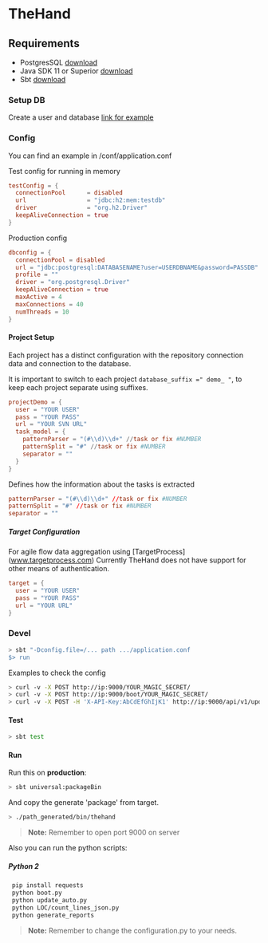 # TheHand

## Requirements
-   PostgresSQL [download](https://www.postgresql.org/download/)
-   Java SDK 11 or Superior [download](https://www.oracle.com/technetwork/java/javase/downloads/index.html)
-   Sbt [download](https://www.scala-sbt.org/download.html)

### Setup DB
Create a user and database
[link for example](https://www.postgresql.org/docs/8.0/static/sql-createuser.html)

### Config
You can find an example in /conf/application.conf

Test config for running in memory
```conf
testConfig = {
  connectionPool      = disabled
  url                 = "jdbc:h2:mem:testdb"
  driver              = "org.h2.Driver"
  keepAliveConnection = true
}
```

Production config
```conf
dbconfig = {
  connectionPool = disabled
  url = "jdbc:postgresql:DATABASENAME?user=USERDBNAME&password=PASSDB"
  profile = ""
  driver = "org.postgresql.Driver"
  keepAliveConnection = true
  maxActive = 4
  maxConnections = 40
  numThreads = 10
}
```

#### Project Setup
Each project has a distinct configuration with the repository connection data and connection to the database.

It is important to switch to each project ```database_suffix =" demo_ "```, to keep each project separate using suffixes.
```conf
projectDemo = {
  user = "YOUR USER"
  pass = "YOUR PASS"
  url = "YOUR SVN URL"
  task_model = {
    patternParser = "(#\\d)\\d+" //task or fix #NUMBER
    patternSplit = "#" //task or fix #NUMBER
    separator = ""
  }
}
```

Defines how the information about the tasks is extracted
```conf
patternParser = "(#\\d)\\d+" //task or fix #NUMBER
patternSplit = "#" //task or fix #NUMBER
separator = ""
```

##### Target Configuration
For agile flow data aggregation using [TargetProcess] (www.targetprocess.com)
Currently TheHand does not have support for other means of authentication.
```conf
target = {
  user = "YOUR USER"
  pass = "YOUR PASS"
  url = "YOUR URL"
}
```
 
### Devel
```bash
> sbt "-Dconfig.file=/... path .../application.conf
$> run
```

Examples to check the config
```bash
> curl -v -X POST http://ip:9000/YOUR_MAGIC_SECRET/
> curl -v -X POST http://ip:9000/boot/YOUR_MAGIC_SECRET/
> curl -v -X POST -H 'X-API-Key:AbCdEfGhIjK1' http://ip:9000/api/v1/update/suffix_table
```

#### Test
```bash
> sbt test
```

#### Run
Run this on __production__:
```bash
> sbt universal:packageBin
```

And copy the generate 'package' from target.
```bash
> ./path_generated/bin/thehand
```

> __Note:__ Remember to open port 9000 on server

Also you can run the python scripts:

##### Python 2
```bash
 pip install requests
 python boot.py
 python update_auto.py
 python LOC/count_lines_json.py
 python generate_reports
```
> __Note:__ Remember to change the configuration.py to your needs.


